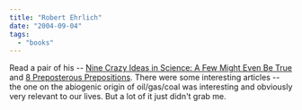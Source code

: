 ```yaml
---
title: "Robert Ehrlich"
date: "2004-09-04"
tags: 
  - "books"
---
```


Read a pair of his -- [Nine Crazy Ideas in Science: A Few Might Even Be True](http://www.amazon.com/exec/obidos/tg/detail/-/0691070016/qid=1094311536/sr=1-3/ref=sr_1_3/104-9987463-4257565?v=glance&s=books "Amazon.com: Books: Nine Crazy Ideas in Science: A Few Might Even Be True.") and [8 Preposterous Prepositions](http://www.amazon.com/exec/obidos/tg/detail/-/0691099995/ref=pd_sim_books_1/104-9987463-4257565?v=glance&s=books). There were some interesting articles -- the one on the abiogenic origin of oil/gas/coal was interesting and obviously very relevant to our lives. But a lot of it just didn't grab me.
